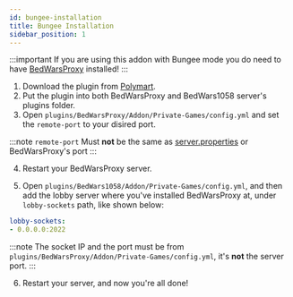 ```yaml
---
id: bungee-installation
title: Bungee Installation
sidebar_position: 1
---
```


:::important
 If you are using this addon with Bungee mode you do need to have [BedWarsProxy](https://polymart.org/r/2167) installed!
:::

1. Download the plugin from [Polymart](https://polymart.org/r/1620).
2. Put the plugin into both BedWarsProxy and BedWars1058 server's plugins folder.
3. Open `plugins/BedWarsProxy/Addon/Private-Games/config.yml` and set the `remote-port` to your disired port.

:::note
`remote-port` Must **not** be the same as [server.properties](https://www.spigotmc.org/wiki/spigot-configuration-server-properties/) or BedWarsProxy's port
:::

4. Restart your BedWarsProxy server.

5. Open `plugins/BedWars1058/Addon/Private-Games/config.yml`, and then add the lobby server where you've installed BedWarsProxy at, under `lobby-sockets` path, like shown below:

```yml title="plugins/BedWars1058/Addon/Private-Games/config.yml" 
lobby-sockets:
- 0.0.0.0:2022
```
:::note
The socket IP and the port must be from `plugins/BedWarsProxy/Addon/Private-Games/config.yml`, it's **not** the server port.
:::

6. Restart your server, and now you're all done!